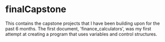﻿# finalCapstone

 This contains the capstone projects that I have been building upon for the past 6 months. 
 The first document, 'finance_calculators', was my first attempt at creating a program that uses variables and control structures.
